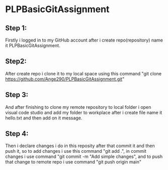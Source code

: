 # PLPBasicGitAssignment

## Step 1:
Firstly i logged in to my GitHub account after i create repo(repository) name it PLPBasicGitAssignment.
## Step2:
After create repo i clone it to my local space using this command "git clone https://github.com/Ange290/PLPBasicGitAssignment.git"
## Step 3:
And after finishing to clone my remote repository to local folder i open visual code studio and add my folder to workplace after i create file name it hello.txt and then add on it message.
## Step 4:
Then i declare changes i do in this reposity after that commit it and then push it, 
so to add changes i use this command "git add .",
in commit changes i use command "git commit -m "Add simple changes",
and to push that change to remote repo i use command "git push origin main"
